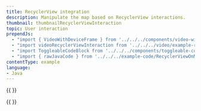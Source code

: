 ```yaml
---
title: RecyclerView integration
description: Manipulate the map based on RecyclerView interactions.
thumbnail: thumbnailRecyclerViewInteraction
topic: User interaction
prependJs:
  - "import { VideoWithDeviceFrame } from '../../../components/video-with-device-frame'"
  - "import videoRecyclerViewInteraction from '../../../video/example-recyclerview-interaction.mp4'"
  - "import ToggleableCodeBlock from '../../../components/toggleable-code-block'"
  - "import { rawJavaCode } from '../../../example-code/RecyclerViewOnMapActivity.js'"
contentType: example
language:
- Java
---
```


{{
  <VideoWithDeviceFrame
    videoFile={videoRecyclerViewInteraction}
    rotation="vertical"
    device="pixel-2"
  />
}}

<!-- Any notes about this example would go here.  -->

{{
  <ToggleableCodeBlock
    java={rawJavaCode}
  />
}}
